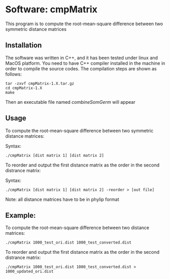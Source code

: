 # Software: cmpMatrix

This program is to compute the root-mean-square difference between two symmetric distance matrices

## Installation

The software was written in C++, and it has been tested under linux and MacOS platform. You need
to have C++ compiler installed in the machine in order to compile the source codes. The compilation
steps are shown as follows:

```
tar -zxvf cmpMatrix-1.X.tar.gz
cd cmpMatrix-1.X
make
```

Then an executable file named *combineSomGerm* will appear

## Usage

To compute the root-mean-square difference between two symmetric distance matrices:

Syntax:
```
./cmpMatrix [dist matrix 1] [dist matrix 2]
```

To reorder and output the first distance matrix as the order in the second distrance matrix:

Syntax:
```
./cmpMatrix [dist matrix 1] [dist matrix 2] -reorder > [out file]
```

Note: all distance matrices have to be in phylip format

## Example:

To compute the root-mean-square difference between two distance matrices:
```
./cmpMatrix 1000_test_ori.dist 1000_test_converted.dist
```

To reorder and output the first distance matrix as the order in the second distrance matrix:
```
./cmpMatrix 1000_test_ori.dist 1000_test_converted.dist > 1000_updated_ori.dist
```
